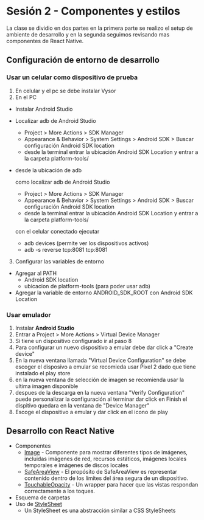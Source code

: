# Sesión 2 - Componentes y estilos

La clase se dividio en dos partes en la primera parte se realizo el setup de ambiente de desarrollo y en la segunda seguimos revisando mas componentes de React Native.

## Configuración de entorno de desarrollo
### Usar un celular como dispositivo de prueba
1. En celular y el pc se debe instalar Vysor
2. En el PC
  * Instalar Android Studio
  * Localizar adb de Android Studio
    * Project > More Actions > SDK Manager
    * Appearance & Behavior > System Settings > Android SDK > Buscar configuración Android SDK location 
    * desde la terminal entrar la ubicación Android SDK Location y entrar a la carpeta platform-tools/ 
  * desde la ubicación de adb

    como localizar adb de Android Studio
      * Project > More Actions > SDK Manager
      * Appearance & Behavior > System Settings > Android SDK > Buscar configuración Android SDK location 
      * desde la terminal entrar la ubicación Android SDK Location y entrar a la carpeta platform-tools/

    con el celular conectado ejecutar
      * adb devices (permite ver los dispositivos activos)
      * adb -s <hash del device> reverse tcp:8081 tcp:8081

3. Configurar las variables de entorno
  * Agregar al PATH
    * Android SDK location
    * ubicacion de platform-tools (para poder usar adb)
  * Agregar la variable de entorno ANDROID_SDK_ROOT con Android SDK Location

### Usar emulador

1. Instalar **Android Studio**
2. Entrar a Project > More Actions > Virtual Device Manager
3. Si tiene un dispositivo configurado ir al paso 8
4. Para configurar un nuevo dispositivo a emular debe dar click a "Create device"
5. En la nueva ventana llamada "Virtual Device Configuration" se debe escoger el disposivo a emular se recomieda usar Pixel 2 dado que tiene instalado el play store
6. en la nueva ventana de selección de imagen se recomienda usar la ultima imagen disponible
7. despues de la descarga en la nueva ventana "Verify Configuration" puede personalizar la configuración al terminar dar click en Finish el dispitivo quedara en la ventana de "Device Manager"
8. Escoge el dispositivo a emular y dar click en el icono de play

## Desarrollo con React Native

- Componentes
  - [Image](https://reactnative.dev/docs/image) - Componente para mostrar diferentes tipos de imágenes, incluidas imágenes de red, recursos estáticos, imágenes locales temporales e imágenes de discos locales 
  - [SafeAreaView](https://reactnative.dev/docs/safeareaview) - El propósito de SafeAreaView es representar contenido dentro de los límites del área segura de un dispositivo.
  - [TouchableOpacity](https://reactnative.dev/docs/touchableopacity) -  Un wrapper para hacer que las vistas respondan correctamente a los toques.
- Esquema de carpetas
- Uso de [StyleSheet](https://reactnative.dev/docs/stylesheet)
  - Un StyleSheet es una abstracción similar a CSS StyleSheets

